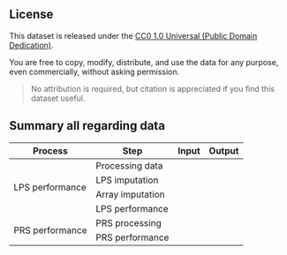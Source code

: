 ## License

This dataset is released under the [CC0 1.0 Universal (Public Domain Dedication)](https://creativecommons.org/publicdomain/zero/1.0/).

You are free to copy, modify, distribute, and use the data for any purpose, even commercially, without asking permission.

> No attribution is required, but citation is appreciated if you find this dataset useful.

## Summary all regarding data 

<table>
  <thead>
    <tr>
      <th>Process</th>
      <th>Step</th>
      <th>Input</th>
      <th>Output</th>
    </tr>
  </thead>
  <tbody>
    <tr>
      <td rowspan="4">LPS performance</td>
      <td>Processing data</td>
      <td></td>
      <td></td>
    </tr>
    <tr>
      <td>LPS imputation</td>
      <td></td>
      <td></td>
    </tr>
    <tr>
      <td>Array imputation</td>
      <td></td>
      <td></td>
    </tr>
    <tr>
      <td>LPS performance</td>
      <td></td>
      <td></td>
    </tr>
    <tr>
      <td rowspan="2">PRS performance</td>
      <td>PRS processing</td>
      <td></td>
      <td></td>
    </tr>
    <tr>
      <td>PRS performance</td>
      <td></td>
      <td></td>
    </tr>
  </tbody>
</table>
